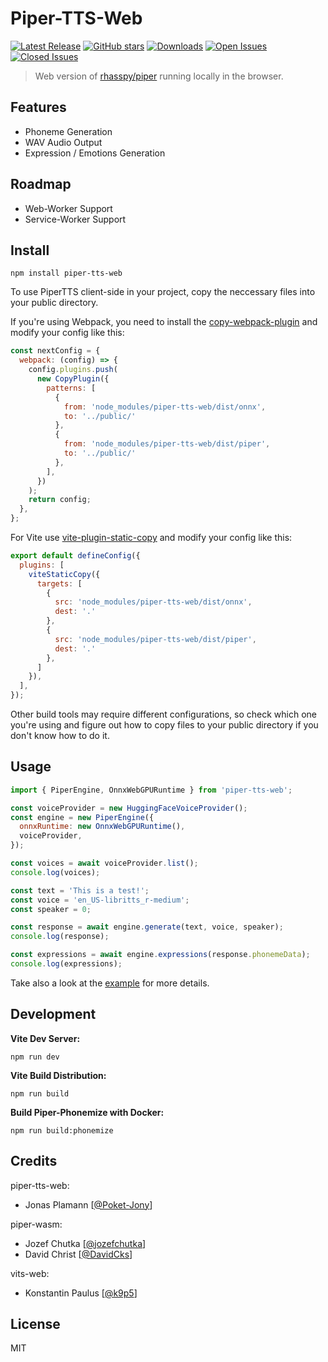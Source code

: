# Piper-TTS-Web
[![Latest Release](https://img.shields.io/github/release/Poket-Jony/piper-tts-web.svg?style=flat&color=blue)](https://github.com/Poket-Jony/piper-tts-web/releases/latest)
[![GitHub stars](https://img.shields.io/github/stars/Poket-Jony/piper-tts-web?style=flat&color=brightgreen)](https://github.com/Poket-Jony/piper-tts-web/stargazers)
[![Downloads](https://img.shields.io/npm/dt/piper-tts-web?color=brightgreen)](https://github.com/Poket-Jony/piper-tts-web/releases/latest)
[![Open Issues](https://img.shields.io/github/issues-raw/Poket-Jony/piper-tts-web.svg?style=flat&color=yellowgreen)](https://github.com/Poket-Jony/piper-tts-web/issues?q=is%3Aopen+is%3Aissue)
[![Closed Issues](https://img.shields.io/github/issues-closed-raw/Poket-Jony/piper-tts-web.svg?style=flat&color=brightgreen)](https://github.com/Poket-Jony/piper-tts-web/issues?q=is%3Aissue+is%3Aclosed)

> Web version of [rhasspy/piper](https://github.com/rhasspy/piper) running locally in the browser.

## Features
- Phoneme Generation
- WAV Audio Output
- Expression / Emotions Generation

## Roadmap
- Web-Worker Support
- Service-Worker Support

## Install
```shell
npm install piper-tts-web
```

To use PiperTTS client-side in your project, copy the neccessary files into your public directory.

If you're using Webpack, you need to install the [copy-webpack-plugin](https://www.npmjs.com/package/copy-webpack-plugin) and modify your config like this:
```javascript
const nextConfig = {
  webpack: (config) => {
    config.plugins.push(
      new CopyPlugin({
        patterns: [
          {
            from: 'node_modules/piper-tts-web/dist/onnx',
            to: '../public/'
          },
          {
            from: 'node_modules/piper-tts-web/dist/piper',
            to: '../public/'
          },
        ],
      })
    );
    return config;
  },
};
```

For Vite use [vite-plugin-static-copy](https://www.npmjs.com/package/vite-plugin-static-copy) and modify your config like this:
```javascript
export default defineConfig({
  plugins: [
    viteStaticCopy({
      targets: [
        {
          src: 'node_modules/piper-tts-web/dist/onnx',
          dest: '.'
        },
        {
          src: 'node_modules/piper-tts-web/dist/piper',
          dest: '.'
        },
      ]
    }),
  ],
});
```

Other build tools may require different configurations, so check which one you're using and figure out how to copy files to your public directory if you don't know how to do it.

## Usage
```javascript
import { PiperEngine, OnnxWebGPURuntime } from 'piper-tts-web';

const voiceProvider = new HuggingFaceVoiceProvider();
const engine = new PiperEngine({
  onnxRuntime: new OnnxWebGPURuntime(),
  voiceProvider,
});

const voices = await voiceProvider.list();
console.log(voices);

const text = 'This is a test!';
const voice = 'en_US-libritts_r-medium';
const speaker = 0;

const response = await engine.generate(text, voice, speaker);
console.log(response);

const expressions = await engine.expressions(response.phonemeData);
console.log(expressions);
```

Take also a look at the [example](./index.html) for more details.

## Development
**Vite Dev Server:**
```shell
npm run dev
```

**Vite Build Distribution:**
```shell
npm run build
```

**Build Piper-Phonemize with Docker:**
```shell
npm run build:phonemize
```

## Credits
piper-tts-web:
- Jonas Plamann [[@Poket-Jony](https://github.com/Poket-Jony)]

piper-wasm:
- Jozef Chutka [[@jozefchutka](https://github.com/jozefchutka)]
- David Christ [[@DavidCks](https://github.com/DavidCks)]

vits-web:
- Konstantin Paulus [[@k9p5](https://github.com/k9p5)]

## License
MIT
